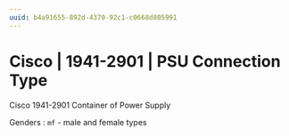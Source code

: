 ```yaml
---
uuid: b4a91655-892d-4370-92c1-c0668d805991
---
```

# Cisco | 1941-2901 | PSU Connection Type

Cisco 1941-2901 Container of Power Supply

Genders
: `mf` - male and female types

